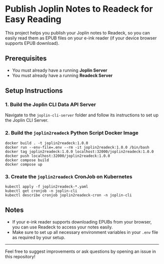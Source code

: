 # Publish Joplin Notes to Readeck for Easy Reading

This project helps you publish your Joplin notes to Readeck, so you can easily read them as EPUB files on your e-ink reader (if your device browser supports EPUB download).

## Prerequisites

- You must already have a running **Joplin Server**
- You must already have a running **Readeck Server**

## Setup Instructions

### 1. Build the Joplin CLI Data API Server

Navigate to the `joplin-cli-server` folder and follow its instructions to set up the Joplin CLI Server.

### 2. Build the `joplin2readeck` Python Script Docker Image

```
docker build . -t joplin2readeck:1.0.0
docker run --env-file=.env --rm -it joplin2readeck:1.0.0 /bin/bash
docker tag joplin2readeck:1.0.0 localhost:32000/joplin2readeck:1.0.0
docker push localhost:32000/joplin2readeck:1.0.0
docker compose build
docker compose up
```

### 3. Create the `joplin2readeck` CronJob on Kubernetes

```
kubectl apply -f joplin2readeck-*.yaml
kubectl get cronjob -n joplin-cli
kubectl describe cronjob joplin2readeck-cron -n joplin-cli
```

## Notes

- If your e-ink reader supports downloading EPUBs from your browser, you can use Readeck to access your notes easily.
- Make sure to set up all necessary environment variables in your `.env` file as required by your setup.

---

Feel free to suggest improvements or ask questions by opening an issue in this repository!
